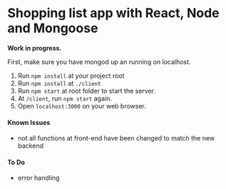 # Shopping list app with React, Node and Mongoose

**Work in progress.**


First, make sure you have mongod up an running on localhost.


1. Run `npm install` at your project root
2. Run `npm install` at `./client`
2. Run `npm start` at root folder to start the server.
3. At `/client`, run `npm start` again.
4. Open `localhost:3000` on your web browser.



#### Known Issues
* not all functions at front-end have been changed to match the new backend


#### To Do
* error handling
